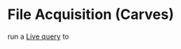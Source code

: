 File Acquisition (Carves)
======================







 run a [Live query](../06_Queries_and_packs#live-queries) to
